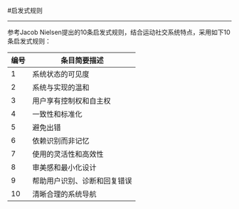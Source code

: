 #启发式规则

---

参考Jacob Nielsen提出的10条启发式规则，结合运动社交系统特点，采用如下10条启发式规则：

|编号|条目简要描述|
|---|---|
|1|系统状态的可见度|
|2|系统与实现的温和|
|3|用户享有控制权和自主权|
|4|一致性和标准化|
|5|避免出错|
|6|依赖识别而非记忆|
|7|使用的灵活性和高效性|
|8|审美感和最小化设计|
|9|帮助用户识别、诊断和回复错误|
|10|清晰合理的系统导航|




